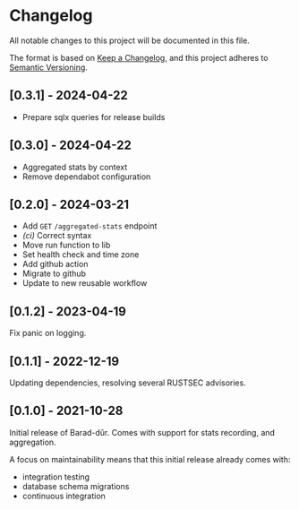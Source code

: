# Changelog

All notable changes to this project will be documented in this file.

The format is based on [Keep a
Changelog](https://keepachangelog.com/en/1.0.0/), and this project adheres to
[Semantic Versioning](https://semver.org/spec/v2.0.0.html).

## [0.3.1] - 2024-04-22

- Prepare sqlx queries for release builds

## [0.3.0] - 2024-04-22

- Aggregated stats by context
- Remove dependabot configuration

## [0.2.0] - 2024-03-21

- Add `GET` `/aggregated-stats` endpoint
- *(ci)* Correct syntax
- Move run function to lib
- Set health check and time zone
- Add github action
- Migrate to github
- Update to new reusable workflow

## [0.1.2] - 2023-04-19

Fix panic on logging.

## [0.1.1] - 2022-12-19

Updating dependencies, resolving several RUSTSEC advisories.

## [0.1.0] - 2021-10-28

Initial release of Barad-dûr. Comes with support for stats recording,
and aggregation.

A focus on maintainability means that this initial release already comes with:
- integration testing
- database schema migrations
- continuous integration
